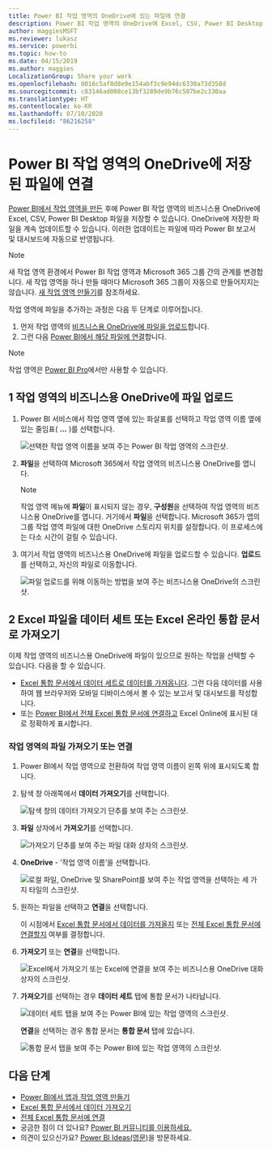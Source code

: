 ```yaml
---
title: Power BI 작업 영역의 OneDrive에 있는 파일에 연결
description: Power BI 작업 영역의 OneDrive에 Excel, CSV, Power BI Desktop 파일을 저장하고 연결하는 방법을 알아봅니다.
author: maggiesMSFT
ms.reviewer: lukasz
ms.service: powerbi
ms.topic: how-to
ms.date: 04/15/2019
ms.author: maggies
LocalizationGroup: Share your work
ms.openlocfilehash: 0016c5af8d8e9e154abf3c9e94dc6330a73d358d
ms.sourcegitcommit: c83146ad008ce13bf3289de9b76c507be2c330aa
ms.translationtype: HT
ms.contentlocale: ko-KR
ms.lasthandoff: 07/10/2020
ms.locfileid: "86216258"
---
```

# <a name="connect-to-files-stored-in-onedrive-for-your-power-bi-workspace"></a>Power BI 작업 영역의 OneDrive에 저장된 파일에 연결
[Power BI에서 작업 영역을 만든](../collaborate-share/service-create-distribute-apps.md) 후에 Power BI 작업 영역의 비즈니스용 OneDrive에 Excel, CSV, Power BI Desktop 파일을 저장할 수 있습니다. OneDrive에 저장한 파일을 계속 업데이트할 수 있습니다. 이러한 업데이트는 파일에 따라 Power BI 보고서 및 대시보드에 자동으로 반영됩니다. 

> [!NOTE]
> 새 작업 영역 환경에서 Power BI 작업 영역과 Microsoft 365 그룹 간의 관계를 변경합니다. 새 작업 영역을 하나 만들 때마다 Microsoft 365 그룹이 자동으로 만들어지지는 않습니다. [새 작업 영역 만들기](../collaborate-share/service-create-the-new-workspaces.md)를 참조하세요.

작업 영역에 파일을 추가하는 과정은 다음 두 단계로 이루어집니다. 

1. 먼저 작업 영역의 [비즈니스용 OneDrive에 파일을 업로드](service-connect-to-files-in-app-workspace-onedrive-for-business.md#1-upload-files-to-the-onedrive-for-business-for-your-workspace)합니다.
2. 그런 다음 [Power BI에서 해당 파일에 연결](service-connect-to-files-in-app-workspace-onedrive-for-business.md#2-import-excel-files-as-datasets-or-as-excel-online-workbooks)합니다.

> [!NOTE]
> 작업 영역은 [Power BI Pro](../fundamentals/service-features-license-type.md)에서만 사용할 수 있습니다.
> 

## <a name="1-upload-files-to-the-onedrive-for-business-for-your-workspace"></a>1 작업 영역의 비즈니스용 OneDrive에 파일 업로드
1. Power BI 서비스에서 작업 영역 옆에 있는 화살표를 선택하고 작업 영역 이름 옆에 있는 줄임표( **...** )를 선택합니다. 
   
   ![선택한 작업 영역 이름을 보여 주는 Power BI 작업 영역의 스크린샷.](media/service-connect-to-files-in-app-workspace-onedrive-for-business/power-bi-app-ellipsis.png)
2. **파일**을 선택하여 Microsoft 365에서 작업 영역의 비즈니스용 OneDrive를 엽니다.
   
   > [!NOTE]
   > 작업 영역 메뉴에 **파일**이 표시되지 않는 경우, **구성원**을 선택하여 작업 영역의 비즈니스용 OneDrive를 엽니다. 거기에서 **파일**을 선택합니다. Microsoft 365가 앱의 그룹 작업 영역 파일에 대한 OneDrive 스토리지 위치를 설정합니다. 이 프로세스에는 다소 시간이 걸릴 수 있습니다.
   > 
   > 
3. 여기서 작업 영역의 비즈니스용 OneDrive에 파일을 업로드할 수 있습니다. **업로드**를 선택하고, 자신의 파일로 이동합니다.
   
   ![파일 업로드를 위해 이동하는 방법을 보여 주는 비즈니스용 OneDrive의 스크린샷.](media/service-connect-to-files-in-app-workspace-onedrive-for-business/pbi_grpfilesonedrive.png)

## <a name="2-import-excel-files-as-datasets-or-as-excel-online-workbooks"></a>2 Excel 파일을 데이터 세트 또는 Excel 온라인 통합 문서로 가져오기
이제 작업 영역의 비즈니스용 OneDrive에 파일이 있으므로 원하는 작업을 선택할 수 있습니다. 다음을 할 수 있습니다. 

* [Excel 통합 문서에서 데이터 세트로 데이터를 가져옵니다](service-get-data-from-files.md). 그런 다음 데이터를 사용하여 웹 브라우저와 모바일 디바이스에서 볼 수 있는 보고서 및 대시보드를 작성합니다.
* 또는 [Power BI에서 전체 Excel 통합 문서에 연결하고](service-excel-workbook-files.md) Excel Online에 표시된 대로 정확하게 표시합니다.

### <a name="import-or-connect-to-the-files-in-your-workspace"></a>작업 영역의 파일 가져오기 또는 연결
1. Power BI에서 작업 영역으로 전환하여 작업 영역 이름이 왼쪽 위에 표시되도록 합니다. 
2. 탐색 창 아래쪽에서 **데이터 가져오기**를 선택합니다. 
   
   ![탐색 창의 데이터 가져오기 단추를 보여 주는 스크린샷.](media/service-connect-to-files-in-app-workspace-onedrive-for-business/power-bi-app-get-data-button.png)
3. **파일** 상자에서 **가져오기**를 선택합니다.
   
   ![가져오기 단추를 보여 주는 파일 대화 상자의 스크린샷.](media/service-connect-to-files-in-app-workspace-onedrive-for-business/pbi_getfiles.png)
4. **OneDrive** - ‘작업 영역 이름’을 선택합니다.
   
    ![로컬 파일, OneDrive 및 SharePoint를 보여 주는 작업 영역을 선택하는 세 가지 타일의 스크린샷.](media/service-connect-to-files-in-app-workspace-onedrive-for-business/pbi_grp_one_drive_shrpt.png)
5. 원하는 파일을 선택하고 **연결**을 선택합니다.
   
    이 시점에서 [Excel 통합 문서에서 데이터를 가져올지](service-get-data-from-files.md) 또는 [전체 Excel 통합 문서에 연결할지](service-excel-workbook-files.md) 여부를 결정합니다.
6. **가져오기** 또는 **연결**을 선택합니다.
   
    ![Excel에서 가져오기 또는 Excel에 연결을 보여 주는 비즈니스용 OneDrive 대화 상자의 스크린샷.](media/service-connect-to-files-in-app-workspace-onedrive-for-business/pbi_importexceldataorwholecrop.png)
7. **가져오기**를 선택하는 경우 **데이터 세트** 탭에 통합 문서가 나타납니다. 
   
    ![데이터 세트 탭을 보여 주는 Power BI에 있는 작업 영역의 스크린샷.](media/service-connect-to-files-in-app-workspace-onedrive-for-business/power-bi-app-excel-file-import.png)
   
    **연결**을 선택하는 경우 통합 문서는 **통합 문서** 탭에 있습니다.
   
    ![통합 문서 탭을 보여 주는 Power BI에 있는 작업 영역의 스크린샷.](media/service-connect-to-files-in-app-workspace-onedrive-for-business/power-bi-app-excel-file-connect.png)

## <a name="next-steps"></a>다음 단계
* [Power BI에서 앱과 작업 영역 만들기](../collaborate-share/service-create-distribute-apps.md)
* [Excel 통합 문서에서 데이터 가져오기](service-get-data-from-files.md)
* [전체 Excel 통합 문서에 연결](service-excel-workbook-files.md)
* 궁금한 점이 더 있나요? [Power BI 커뮤니티를 이용하세요.](https://community.powerbi.com/)
* 의견이 있으신가요? [Power BI Ideas(영문)](https://ideas.powerbi.com/forums/265200-power-bi)을 방문하세요.
